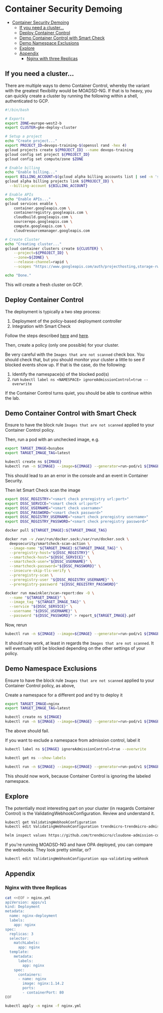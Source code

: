 # Container Security Demoing

- [Container Security Demoing](#container-security-demoing)
  - [If you need a cluster...](#if-you-need-a-cluster)
  - [Deploy Container Control](#deploy-container-control)
  - [Demo Container Control with Smart Check](#demo-container-control-with-smart-check)
  - [Demo Namespace Exclusions](#demo-namespace-exclusions)
  - [Explore](#explore)
  - [Appendix](#appendix)
    - [Nginx with three Replicas](#nginx-with-three-replicas)

## If you need a cluster...

There are multiple ways to demo Container Control, whereby the variant with the greatest flexibility would be MOADSD-NG.
If that is to heavy, you can quickly create a cluster by running the following within a shell, authenticated to GCP.

```sh
#!/bin/bash

# Exports
export ZONE=europe-west2-b
export CLUSTER=gke-deploy-cluster

# Setup a project
echo "Create project..."
export PROJECT_ID=devops-training-$(openssl rand -hex 4)
gcloud projects create ${PROJECT_ID} --name devops-training
gcloud config set project ${PROJECT_ID}
gcloud config set compute/zone $ZONE

# Enable billing
echo "Enable billing..."
export BILLING_ACCOUNT=$(gcloud alpha billing accounts list | sed -n 's/\([0-9A-F]\{1,6\}-[0-9A-F]\{1,6\}-[0-9A-F]\{1,6\}\)\s.*/\1/p')
gcloud alpha billing projects link ${PROJECT_ID} \
  --billing-account ${BILLING_ACCOUNT}

# Enable APIs
echo "Enable APIs..."
gcloud services enable \
    container.googleapis.com \
    containerregistry.googleapis.com \
    cloudbuild.googleapis.com \
    sourcerepo.googleapis.com \
    compute.googleapis.com \
    cloudresourcemanager.googleapis.com

# Create Cluster
echo "Creating cluster..."
gcloud container clusters create ${CLUSTER} \
    --project=${PROJECT_ID} \
    --zone=${ZONE} \
    --release-channel=rapid \
    --scopes "https://www.googleapis.com/auth/projecthosting,storage-rw"

echo "Done."
```

This will create a fresh cluster on GCP.

## Deploy Container Control

The deployment is typically a two step process:

1. Deployment of the policy-based deployment controller
2. Integration with Smart Check

Follow the steps described [here](https://cloudone.trendmicro.com/docs/container-security/get-started/#install-the-policy-based-deployment-controller) and [here](https://cloudone.trendmicro.com/docs/container-security/get-started/#integrate-with-deep-security-smart-check).

Then, create a policy (only one possible) for your cluster.

Be very careful with the `Images that are not scanned` check box. You should check that, but you should monitor your cluster a little to see if blocked events show up. If that is the case, do the following:

1. Identify the namespace(s) of the blocked pod(s)
2. run `kubectl label ns <NAMESPACE> ignoreAdmissionControl=true --overwrite`

If the Container Control turns quiet, you should be able to continue within the lab.

## Demo Container Control with Smart Check

Ensure to have the block rule `Images that are not scanned` applied to your Container Control policy.

Then, run a pod with an unchecked image, e.g.

```sh
export TARGET_IMAGE=busybox
export TARGET_IMAGE_TAG=latest

kubectl create ns ${IMAGE}
kubectl run -n ${IMAGE} --image=${IMAGE} --generator=run-pod/v1 ${IMAGE}
```

This should lead to an an error in the console and an event in Container Security.

Then let Smart Check scan the image

```sh
export DSSC_REGISTRY="<smart check preregistry url:port>"
export DSSC_SERVICE="<smart check url:port>"
export DSSC_USERNAME="<smart check username>"
export DSSC_PASSWORD="<smart check password>"
export DSSC_REGISTRY_USERNAME="<smart check preregistry username>"
export DSSC_REGISTRY_PASSWORD="<smart check preregistry password>"

docker pull ${TARGET_IMAGE}:${TARGET_IMAGE_TAG}

docker run -v /var/run/docker.sock:/var/run/docker.sock \
  deepsecurity/smartcheck-scan-action \
  --image-name "${TARGET_IMAGE}:${TARGET_IMAGE_TAG}" \
  --preregistry-host="${DSSC_REGISTRY}" \
  --smartcheck-host="${DSSC_SERVICE}" \
  --smartcheck-user="${DSSC_USERNAME}" \
  --smartcheck-password="${DSSC_PASSWORD}" \
  --insecure-skip-tls-verify \
  --preregistry-scan \
  --preregistry-user "${DSSC_REGISTRY_USERNAME}" \
  --preregistry-password "${DSSC_REGISTRY_PASSWORD}"

docker run mawinkler/scan-report:dev -O \
  --name "${TARGET_IMAGE}" \
  --image_tag "${TARGET_IMAGE_TAG}" \
  --service "${DSSC_SERVICE}" \
  --username "${DSSC_USERNAME}" \
  --password "${DSSC_PASSWORD}" > report_${TARGET_IMAGE}.pdf
```

Now, rerun

```sh
kubectl run -n ${IMAGE} --image=${IMAGE} --generator=run-pod/v1 ${IMAGE}
```

It should now work, at least in regards the `Images that are not scanned`. It will eventually still be blocked depending on the other settings of your policy.

## Demo Namespace Exclusions

Ensure to have the block rule `Images that are not scanned` applied to your Container Control policy, as above,

Create a namespace for a different pod and try to deploy it

```sh
export TARGET_IMAGE=nginx
export TARGET_IMAGE_TAG=latest

kubectl create ns ${IMAGE}
kubectl run -n ${IMAGE} --image=${IMAGE} --generator=run-pod/v1 ${IMAGE}
```

The above should fail.

If you want to exclude a namespace from admission control, label it

```sh
kubectl label ns ${IMAGE} ignoreAdmissionControl=true --overwrite

kubectl get ns --show-labels

kubectl run -n ${IMAGE} --image=${IMAGE} --generator=run-pod/v1 ${IMAGE}
```

This should now work, because Container Control is ignoring the labeled namespace.

## Explore

The potentially most interesting part on your cluster (in reagards Container Control) is the ValidatingWebhookConfiguration. Review and understand it.

```sh
kubectl get ValidatingWebhookConfiguration
kubectl edit ValidatingWebhookConfiguration trendmicro-trendmicro-admission-controller

helm inspect values https://github.com/trendmicro/cloudone-admission-controller-helm/archive/master.tar.gz
```

If you're running MOADSD-NG and have OPA deployed, you can compare the webhooks. They look pretty similar, or?

```sh
kubectl edit ValidatingWebhookConfiguration opa-validating-webhook
```

## Appendix

### Nginx with three Replicas

```sh
cat <<EOF > nginx.yml
apiVersion: apps/v1
kind: Deployment
metadata:
  name: nginx-deployment
  labels:
    app: nginx
spec:
  replicas: 3
  selector:
    matchLabels:
      app: nginx
  template:
    metadata:
      labels:
        app: nginx
    spec:
      containers:
      - name: nginx
        image: nginx:1.14.2
        ports:
        - containerPort: 80
EOF

kubectl apply -n nginx -f nginx.yml
```
